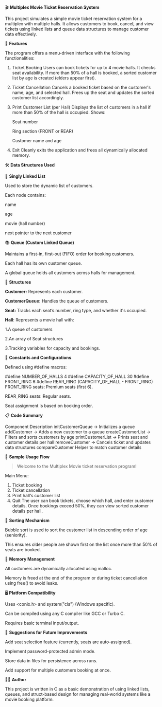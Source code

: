 🎬 **Multiplex Movie Ticket Reservation System**


This project simulates a simple movie ticket reservation system for a multiplex with multiple halls. It allows customers to book, cancel, and view tickets using linked lists and queue data structures to manage customer data effectively.

📌 **Features**

The program offers a menu-driven interface with the following functionalities:

  1. Ticket Booking
     Users can book tickets for up to 4 movie halls.
     It checks seat availability.
     If more than 50% of a hall is booked, a sorted customer list by age is created (elders appear first).
  
  2. Ticket Cancellation
     Cancels a booked ticket based on the customer's name, age, and selected hall.
     Frees up the seat and updates the sorted customer list accordingly.
  
  3. Print Customer List (per Hall)
     Displays the list of customers in a hall if more than 50% of the hall is occupied.
      Shows:
      
      Seat number
      
      Ring section (FRONT or REAR)
      
      Customer name and age

  4. Exit
     Cleanly exits the application and frees all dynamically allocated memory.

🛠️ **Data Structures Used**

🔁 **Singly Linked List**

Used to store the dynamic list of customers.

Each node contains:

  name

  age

  movie (hall number)

next pointer to the next customer

📚 **Queue (Custom Linked Queue)**

Maintains a first-in, first-out (FIFO) order for booking customers.

Each hall has its own customer queue.

A global queue holds all customers across halls for management.

🎫 **Structures**

**Customer:** Represents each customer.

**CustomerQueue:** Handles the queue of customers.

**Seat:** Tracks each seat’s number, ring type, and whether it's occupied.

**Hall:** Represents a movie hall with:

  1.A queue of customers

  2.An array of Seat structures

  3.Tracking variables for capacity and bookings.


🧮 **Constants and Configurations**

Defined using #define macros:

#define NUMBER_OF_HALLS 4
#define CAPACITY_OF_HALL 30
#define FRONT_RING 6
#define REAR_RING (CAPACITY_OF_HALL - FRONT_RING)
FRONT_RING seats: Premium seats (first 6).

REAR_RING seats: Regular seats.

Seat assignment is based on booking order.

📋 **Code Summary**


Component	Description
initCustomerQueue ->	Initializes a queue
addCustomer ->	Adds a new customer to a queue
createCustomerList ->	Filters and sorts customers by age
printCustomerList ->	Prints seat and customer details per hall
removeCustomer ->	Cancels ticket and updates data structures
compareCustomer	Helper to match customer details

🧪 **Sample Usage Flow**

> Welcome to the Multiplex Movie ticket reservation program!

Main Menu:
1. Ticket booking
2. Ticket cancellation
3. Print hall's customer list
4. Quit
The user can book tickets, choose which hall, and enter customer details. Once bookings exceed 50%, they can view sorted customer details per hall.

🔄 **Sorting Mechanism**


Bubble sort is used to sort the customer list in descending order of age (seniority).

This ensures older people are shown first on the list once more than 50% of seats are booked.

🧹 **Memory Management**


All customers are dynamically allocated using malloc.

Memory is freed at the end of the program or during ticket cancellation using free() to avoid leaks.

🖥️ **Platform Compatibility**


Uses <conio.h> and system("cls") (Windows specific).

Can be compiled using any C compiler like GCC or Turbo C.

Requires basic terminal input/output.

📌 **Suggestions for Future Improvements**


Add seat selection feature (currently, seats are auto-assigned).

Implement password-protected admin mode.

Store data in files for persistence across runs.

Add support for multiple customers booking at once.

👨‍💻 **Author**


This project is written in C as a basic demonstration of using linked lists, queues, and struct-based design for managing real-world systems like a movie booking platform.
